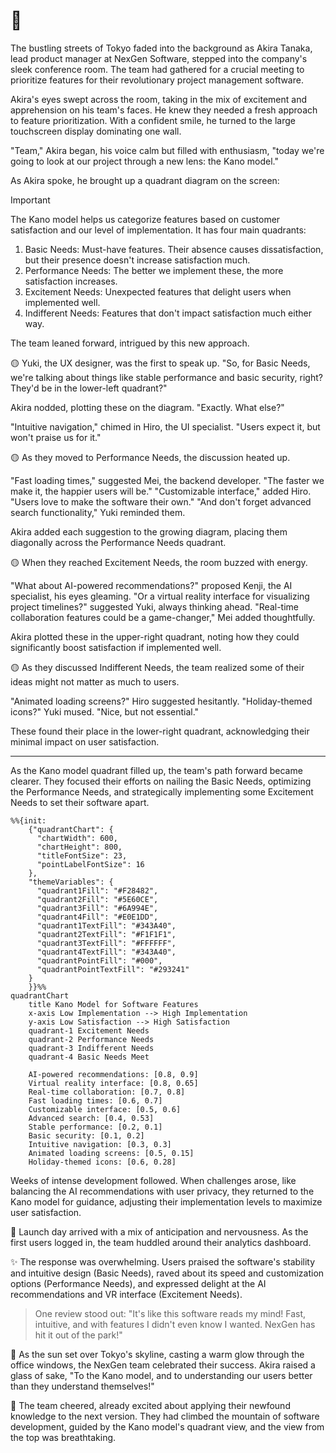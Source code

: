 # 🗼
The bustling streets of Tokyo faded into the background as Akira Tanaka, lead product manager at NexGen Software, stepped into the company's sleek conference room. The team had gathered for a crucial meeting to prioritize features for their revolutionary project management software.

Akira's eyes swept across the room, taking in the mix of excitement and apprehension on his team's faces. He knew they needed a fresh approach to feature prioritization. With a confident smile, he turned to the large touchscreen display dominating one wall.

"Team," Akira began, his voice calm but filled with enthusiasm, "today we're going to look at our project through a new lens: the Kano model."

As Akira spoke, he brought up a quadrant diagram on the screen:

> [!IMPORTANT]
> The Kano model helps us categorize features based on customer satisfaction and our level of implementation. It has four main quadrants:
> 1. Basic Needs: Must-have features. Their absence causes dissatisfaction, but their presence doesn't increase satisfaction much.
> 2. Performance Needs: The better we implement these, the more satisfaction increases.
> 3. Excitement Needs: Unexpected features that delight users when implemented well.
> 4. Indifferent Needs: Features that don't impact satisfaction much either way.

The team leaned forward, intrigued by this new approach.

🟡 Yuki, the UX designer, was the first to speak up. "So, for Basic Needs,
we're talking about things like stable performance and basic security, right? They'd be in the lower-left quadrant?"

Akira nodded, plotting these on the diagram. "Exactly. What else?"

"Intuitive navigation," chimed in Hiro, the UI specialist. "Users expect it, but won't praise us for it."

🟡 As they moved to Performance Needs, the discussion heated up.

"Fast loading times," suggested Mei, the backend developer. "The faster we make it, the happier users will be."
"Customizable interface," added Hiro. "Users love to make the software their own."
"And don't forget advanced search functionality," Yuki reminded them.

Akira added each suggestion to the growing diagram, placing them diagonally across the Performance Needs quadrant.

🟡 When they reached Excitement Needs, the room buzzed with energy.

"What about AI-powered recommendations?" proposed Kenji, the AI specialist, his eyes gleaming.
"Or a virtual reality interface for visualizing project timelines?" suggested Yuki, always thinking ahead.
"Real-time collaboration features could be a game-changer," Mei added thoughtfully.

Akira plotted these in the upper-right quadrant, noting how they could significantly boost satisfaction if implemented well.

🟡 As they discussed Indifferent Needs, the team realized some of their ideas might not matter as much to users.

"Animated loading screens?" Hiro suggested hesitantly.
"Holiday-themed icons?" Yuki mused. "Nice, but not essential."

These found their place in the lower-right quadrant, acknowledging their minimal impact on user satisfaction.

___

As the Kano model quadrant filled up, the team's path forward became clearer. They focused their efforts on nailing the Basic Needs, optimizing the Performance Needs, and strategically implementing some Excitement Needs to set their software apart.

```mermaid
%%{init:
    {"quadrantChart": {
      "chartWidth": 600,
      "chartHeight": 800,
      "titleFontSize": 23,
      "pointLabelFontSize": 16
    },
    "themeVariables": {
      "quadrant1Fill": "#F28482",
      "quadrant2Fill": "#5E60CE",
      "quadrant3Fill": "#6A994E",
      "quadrant4Fill": "#E0E1DD",
      "quadrant1TextFill": "#343A40",
      "quadrant2TextFill": "#F1F1F1",
      "quadrant3TextFill": "#FFFFFF",
      "quadrant4TextFill": "#343A40",
      "quadrantPointFill": "#000",
      "quadrantPointTextFill": "#293241"
    }
    }}%%
quadrantChart
    title Kano Model for Software Features
    x-axis Low Implementation --> High Implementation
    y-axis Low Satisfaction --> High Satisfaction
    quadrant-1 Excitement Needs
    quadrant-2 Performance Needs
    quadrant-3 Indifferent Needs
    quadrant-4 Basic Needs Meet

    AI-powered recommendations: [0.8, 0.9]
    Virtual reality interface: [0.8, 0.65]
    Real-time collaboration: [0.7, 0.8]
    Fast loading times: [0.6, 0.7]
    Customizable interface: [0.5, 0.6]
    Advanced search: [0.4, 0.53]
    Stable performance: [0.2, 0.1]
    Basic security: [0.1, 0.2]
    Intuitive navigation: [0.3, 0.3]
    Animated loading screens: [0.5, 0.15]
    Holiday-themed icons: [0.6, 0.28]
```

Weeks of intense development followed. When challenges arose, like balancing the AI recommendations with user privacy, they returned to the Kano model for guidance, adjusting their implementation levels to maximize user satisfaction.

🚀 Launch day arrived with a mix of anticipation and nervousness. As the first users logged in, the team huddled around their analytics dashboard.

✨ The response was overwhelming. Users praised the software's stability and intuitive design (Basic Needs), raved about its speed and customization options (Performance Needs), and expressed delight at the AI recommendations and VR interface (Excitement Needs).

> One review stood out: "It's like this software reads my mind! Fast, intuitive, and with features I didn't even know I wanted. NexGen has hit it out of the park!"

🌆 As the sun set over Tokyo's skyline, casting a warm glow through the office windows, the NexGen team celebrated their success. Akira raised a glass of sake, "To the Kano model, and to understanding our users better than they understand themselves!"

🎉 The team cheered, already excited about applying their newfound knowledge to the next version. They had climbed the mountain of software development, guided by the Kano model's quadrant view, and the view from the top was breathtaking.